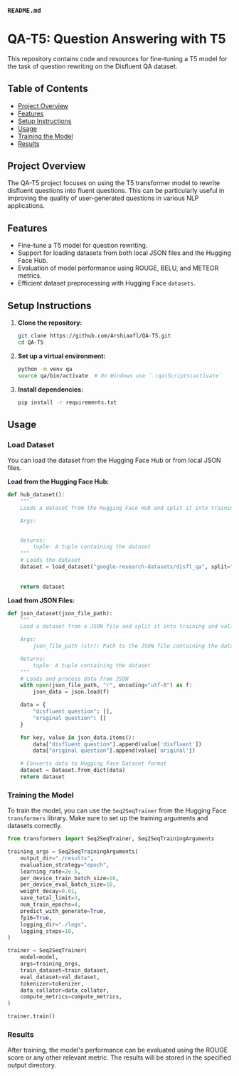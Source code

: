 ### `README.md`


# QA-T5: Question Answering with T5

This repository contains code and resources for fine-tuning a T5 model for the task of question rewriting on the Disfluent QA dataset.

## Table of Contents

- [Project Overview](#project-overview)
- [Features](#features)
- [Setup Instructions](#setup-instructions)
- [Usage](#usage)
- [Training the Model](#training-the-model)
- [Results](#results)


## Project Overview

The QA-T5 project focuses on using the T5 transformer model to rewrite disfluent questions into fluent questions. This can be particularly useful in improving the quality of user-generated questions in various NLP applications.

## Features

- Fine-tune a T5 model for question rewriting.
- Support for loading datasets from both local JSON files and the Hugging Face Hub.
- Evaluation of model performance using ROUGE, BELU, and METEOR metrics.
- Efficient dataset preprocessing with Hugging Face `datasets`.

## Setup Instructions

1. **Clone the repository:**

   ```bash
   git clone https://github.com/Arshiaafl/QA-T5.git
   cd QA-T5
   ```

2. **Set up a virtual environment:**

   ```bash
   python -m venv qa
   source qa/bin/activate  # On Windows use `.\qa\Scripts\activate`
   ```

3. **Install dependencies:**

   ```bash
   pip install -r requirements.txt
   ```


## Usage

### Load Dataset

You can load the dataset from the Hugging Face Hub or from local JSON files.

**Load from the Hugging Face Hub:**

```python
def hub_dataset():
    """
    Loads a dataset from the Hugging Face Hub and split it into training and validation sets.

    Args:
        

    Returns:
        tuple: A tuple containing the dataset
    """
    # Loads the dataset
    dataset = load_dataset("google-research-datasets/disfl_qa", split="validation")
    
    
    return dataset
```

**Load from JSON Files:**

```python
def json_dataset(json_file_path):
    """
    Load a dataset from a JSON file and split it into training and validation sets.

    Args:
        json_file_path (str): Path to the JSON file containing the dataset.

    Returns:
        tuple: A tuple containing the dataset
    """
    # Loads and process data from JSON
    with open(json_file_path, "r", encoding="utf-8") as f:
        json_data = json.load(f)

    data = {
        "disfluent question": [],
        "original question": []
    }

    for key, value in json_data.items():
        data["disfluent question"].append(value['disfluent'])
        data["original question"].append(value['original'])

    # Converts data to Hugging Face Dataset format
    dataset = Dataset.from_dict(data)
    return dataset
```

### Training the Model

To train the model, you can use the `Seq2SeqTrainer` from the Hugging Face `transformers` library. Make sure to set up the training arguments and datasets correctly.

```python
from transformers import Seq2SeqTrainer, Seq2SeqTrainingArguments

training_args = Seq2SeqTrainingArguments(
    output_dir="./results",
    evaluation_strategy="epoch",
    learning_rate=2e-5,
    per_device_train_batch_size=16,
    per_device_eval_batch_size=16,
    weight_decay=0.01,
    save_total_limit=3,
    num_train_epochs=4,
    predict_with_generate=True,
    fp16=True,
    logging_dir="./logs",
    logging_steps=10,
)

trainer = Seq2SeqTrainer(
    model=model,
    args=training_args,
    train_dataset=train_dataset,
    eval_dataset=val_dataset,
    tokenizer=tokenizer,
    data_collator=data_collator,
    compute_metrics=compute_metrics,
)

trainer.train()
```

### Results

After training, the model's performance can be evaluated using the ROUGE score or any other relevant metric. The results will be stored in the specified output directory.


